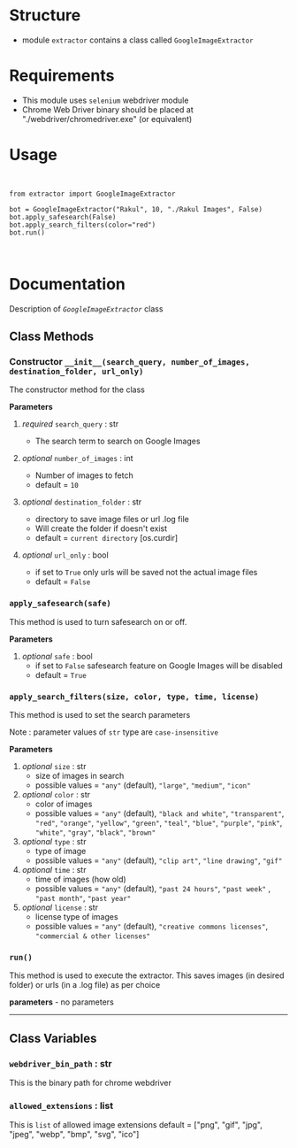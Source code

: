 # Structure
* module `extractor` contains a class called `GoogleImageExtractor`

# Requirements
* This module uses `selenium` webdriver module
* Chrome Web Driver binary should be placed at "./webdriver/chromedriver.exe" (or equivalent)

# Usage
<pre>
<code>

from extractor import GoogleImageExtractor

bot = GoogleImageExtractor("Rakul", 10, "./Rakul Images", False)
bot.apply_safesearch(False)
bot.apply_search_filters(color="red")
bot.run()

</code>
</pre>

# Documentation
Description of *`GoogleImageExtractor`* class

## Class Methods

### Constructor `__init__(search_query, number_of_images, destination_folder, url_only)`
The constructor method for the class

**Parameters**  
1. *required* `search_query` : str
	* The search term to search on Google Images
2. *optional* `number_of_images` : int  
	
	* Number of images to fetch
	* default = `10`
3. *optional* `destination_folder` : str 
	* directory to save image files or url .log file
	* Will create the folder if doesn't exist
	* default = `current directory` [os.curdir]
4. *optional* `url_only` : bool
	* if set to `True` only urls will be saved not the actual image files
	* default = `False` 

### `apply_safesearch(safe)`
This method is used to turn safesearch on or off.

**Parameters**  
1. *optional* `safe` : bool
	* if set to `False` safesearch feature on Google Images will be disabled
	* default = `True`

### `apply_search_filters(size, color, type, time, license)`
This method is used to set the search parameters

Note : parameter values of `str` type are `case-insensitive`

**Parameters**  
1. *optional* `size` : str 
	* size of images in search
	* possible values = `"any"` (default), `"large"`, `"medium"`, `"icon"`
2. *optional* `color` : str 
	* color of images 
	* possible values = `"any"` (default), `"black and white"`, `"transparent"`, `"red"`, `"orange"`, `"yellow"`, `"green"`, `"teal"`, `"blue"`, `"purple"`, `"pink"`, `"white"`, `"gray"`, `"black"`, `"brown"`
3. *optional* `type` : str 
	* type of image
	* possible values = `"any"` (default), `"clip art"`, `"line drawing"`, `"gif"`
4. *optional* `time` : str
	* time of images (how old)
	* possible values = `"any"` (default), `"past 24 hours"`, `"past week"` , `"past month"`, `"past year"`
5. *optional* `license` : str
	* license type of images
	* possible values = `"any"` (default), `"creative commons licenses"`, `"commercial & other licenses"`

### `run()`
This method is used to execute the extractor. This saves images (in desired folder) or urls (in a .log file) as per choice

**parameters** - no parameters

______

## Class Variables

### `webdriver_bin_path` : str
This is the binary path for chrome webdriver

### `allowed_extensions` : list
This is `list` of allowed image extensions
default = ["png", "gif", "jpg", "jpeg", "webp", "bmp", "svg", "ico"]
